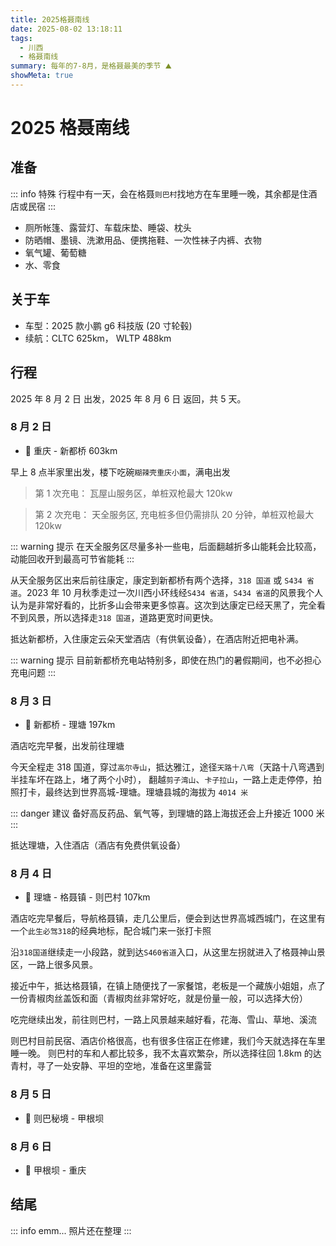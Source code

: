 ```yaml
---
title: 2025格聂南线
date: 2025-08-02 13:18:11
tags:
  - 川西
  - 格聂南线
summary: 每年的7-8月，是格聂最美的季节 ⛰️
showMeta: true
---
```


# 2025 格聂南线

## 准备

::: info 特殊
行程中有一天，会在格聂`则巴村`找地方在车里睡一晚，其余都是住酒店或民宿
:::

- 厕所帐篷、露营灯、车载床垫、睡袋、枕头
- 防晒帽、墨镜、洗漱用品、便携拖鞋、一次性袜子内裤、衣物
- 氧气罐、葡萄糖
- 水、零食

## 关于车

- 车型：2025 款小鹏 g6 科技版 (20 寸轮毂)
- 续航：CLTC 625km， WLTP 488km

## 行程

2025 年 8 月 2 日 出发，2025 年 8 月 6 日 返回，共 5 天。

### 8 月 2 日

- 🚗 重庆 - 新都桥 603km

早上 8 点半家里出发，楼下吃碗`糊辣壳重庆小面`，满电出发

> 第 1 次充电： 瓦屋山服务区，单桩双枪最大 120kw

> 第 2 次充电： 天全服务区, 充电桩多但仍需排队 20 分钟，单桩双枪最大 120kw

::: warning 提示
在天全服务区尽量多补一些电，后面翻越折多山能耗会比较高，动能回收开到最高可节省能耗
:::

从天全服务区出来后前往康定，康定到新都桥有两个选择，`318 国道` 或 `S434 省道`。2023 年 10 月秋季走过一次川西小环线经`S434 省道`，`S434 省道`的风景我个人认为是非常好看的，比折多山会带来更多惊喜。这次到达康定已经天黑了，完全看不到风景，所以选择走`318 国道`，道路更宽时间更快。

抵达新都桥，入住康定云朵天堂酒店（有供氧设备），在酒店附近把电补满。

::: warning 提示
目前新都桥充电站特别多，即使在热门的暑假期间，也不必担心充电问题
:::

### 8 月 3 日

- 🚗 新都桥 - 理塘 197km

酒店吃完早餐，出发前往理塘

今天全程走 318 国道，穿过`高尔寺山`，抵达雅江，途径`天路十八弯`（天路十八弯遇到半挂车坏在路上，堵了两个小时）， 翻越`剪子湾山`、`卡子拉山`，一路上走走停停，拍照打卡，最终达到世界高城-理塘。理塘县城的海拔为 `4014 米`

::: danger 建议
备好高反药品、氧气等，到理塘的路上海拔还会上升接近 1000 米
:::

抵达理塘，入住酒店（酒店有免费供氧设备）

### 8 月 4 日

- 🚗 理塘 - 格聂镇 - 则巴村 107km

酒店吃完早餐后，导航格聂镇，走几公里后，便会到达世界高城西城门，在这里有一个`此生必驾318`的经典地标，配合城门来一张打卡照

沿`318国道`继续走一小段路，就到达`S460省道`入口，从这里左拐就进入了格聂神山景区，一路上很多风景。

接近中午，抵达格聂镇，在镇上随便找了一家餐馆，老板是一个藏族小姐姐，点了一份青椒肉丝盖饭和面（青椒肉丝非常好吃，就是份量一般，可以选择大份）

吃完继续出发，前往则巴村，一路上风景越来越好看，花海、雪山、草地、溪流

则巴村目前民宿、酒店价格很高，也有很多住宿正在修建，我们今天就选择在车里睡一晚。
则巴村的车和人都比较多，我不太喜欢繁杂，所以选择往回 1.8km 的达青村，寻了一处安静、平坦的空地，准备在这里露营

### 8 月 5 日

- 🚗 则巴秘境 - 甲根坝

### 8 月 6 日

- 🚗 甲根坝 - 重庆

## 结尾

::: info emm...
照片还在整理
:::
